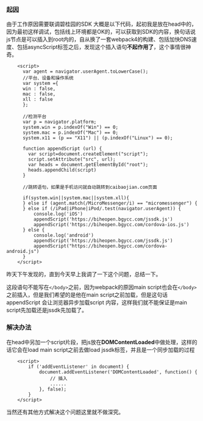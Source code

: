 ### 起因
由于工作原因需要联调碧桂园的SDK 大概是以下代码，起初我是放在head中的，因为最初这样调试，包括线上环境都是OK的，可以获取到SDK的内容，换句话说js节点是可以插入到root内的，自从换了一套webpack4的构建、包括加快DNS速度、包括asyncScript标签之后，发现这个插入语句**不起作用了**，这个事情很神奇。
```
    <script>
      var agent = navigator.userAgent.toLowerCase();
      //平台、设备和操作系统    
      var system ={    
      win : false,    
      mac : false,    
      xll : false    
      };

      //检测平台    
      var p = navigator.platform;    
      system.win = p.indexOf("Win") == 0;    
      system.mac = p.indexOf("Mac") == 0;    
      system.x11 = (p == "X11") || (p.indexOf("Linux") == 0); 
      
      function appendScript (url) {
        var script=document.createElement("script"); 
        script.setAttribute("src", url); 
        var heads = document.getElementById("root"); 
        heads.appendChild(script)
      }

      //跳转语句，如果是手机访问就自动跳转到caibaojian.com页面    
      
      if(system.win||system.mac||system.xll){    
      } else if (agent.match(/MicroMessenger/i) == "micromessenger") {
      } else if (/iPad|iPhone|iPod/.test(navigator.userAgent)) {
          console.log('iOS')
          appendScript('https://biheopen.bgycc.com/jssdk.js')
          appendScript('https://biheopen.bgycc.com/cordova-ios.js')
      } else {
          console.log('android')
          appendScript('https://biheopen.bgycc.com/jssdk.js')
          appendScript("https://biheopen.bgycc.com/cordova-android.js")
      }
    </script>
```
昨天下午发现的，直到今天早上我调了一下这个问题，总结一下。

这段语句不能写在`</body>`之前，因为webpack的原因main script也会在`</body>`之前插入，但是我们希望的是他在main script之前加载，但是这句话appendScript 会让浏览器异步加载script 内容，这样我们就不能保证是main script先加载还是jssdk先加载了。

### 解决办法
在head中另加一个script片段，把js放在**DOMContentLoaded**中做处理，这样的话它会在load main script之前去做load jssdk标签，并且是一个同步加载的过程

```
    <script>
        if ('addEventListener' in document) {
            document.addEventListener('DOMContentLoaded', function() {
                // 插入
                ......
            }, false);
        }
    </script>
```
当然还有其他方式解决这个问题这里就不做深究。